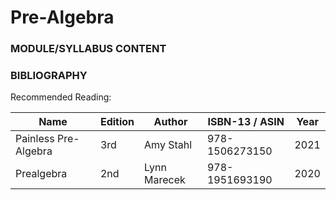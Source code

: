 # Pre-Algebra

<!-- 
 ### Learning Outcomes:
-->
### MODULE/SYLLABUS CONTENT


### BIBLIOGRAPHY

Recommended Reading:

| **Name** | **Edition** | **Author** | **ISBN-13**  /  **ASIN** | **Year** |
|---|---|---|---|---|
| Painless Pre-Algebra | 3rd | Amy Stahl | 978-1506273150 | 2021 |
| Prealgebra | 2nd | Lynn Marecek | 978-1951693190 | 2020 |